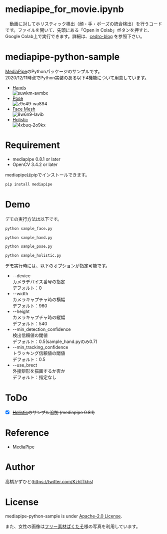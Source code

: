 # mediapipe_for_movie.ipynb
　動画に対してホリスティック検出（顔・手・ポーズの統合検出）を行うコードです。ファイルを開いて、先頭にある「Open in Colab」ボタンを押すと、Google Colab上で実行できます。詳細は、[cedro-blog](http://cedro3.com/ai/mediapipe/) を参照下さい。




# mediapipe-python-sample
[MediaPipe](https://github.com/google/mediapipe)のPythonパッケージのサンプルです。<br>
2020/12/11時点でPython実装のある以下4機能について用意しています。
* [Hands](https://google.github.io/mediapipe/solutions/hands)<br>
![suwkm-avmbx](https://user-images.githubusercontent.com/37477845/101514487-a59d8500-39c0-11eb-8346-d3c9ab917ea6.gif)<br>
* [Pose](https://google.github.io/mediapipe/solutions/pose)<br>
![z9e49-wa894](https://user-images.githubusercontent.com/37477845/101512555-7ab23180-39be-11eb-814c-9fad59e0cf9a.gif)<br>
* [Face Mesh](https://google.github.io/mediapipe/solutions/face_mesh)<br>
![8w6n9-lavib](https://user-images.githubusercontent.com/37477845/101512592-869df380-39be-11eb-8a80-241e272cc195.gif)<br>
* [Holistic](https://google.github.io/mediapipe/solutions/holistic)<br>
![4xbuq-2o9kx](https://user-images.githubusercontent.com/37477845/101908209-1336f480-3bff-11eb-9f3f-5a3055821ebd.gif)

# Requirement 
* mediapipe 0.8.1 or later
* OpenCV 3.4.2 or later

mediapipeはpipでインストールできます。
```bash
pip install mediapipe
```

# Demo
デモの実行方法は以下です。
```bash
python sample_face.py
```
```bash
python sample_hand.py
```
```bash
python sample_pose.py
```
```bash
python sample_holistic.py
```
デモ実行時には、以下のオプションが指定可能です。

* --device<br>
カメラデバイス番号の指定<br>
デフォルト：0
* --width<br>
カメラキャプチャ時の横幅<br>
デフォルト：960
* --height<br>
カメラキャプチャ時の縦幅<br>
デフォルト：540
* --min_detection_confidence<br>
検出信頼値の閾値<br>
デフォルト：0.5(sample_hand.pyのみ0.7)
* --min_tracking_confidence<br>
トラッキング信頼値の閾値<br>
デフォルト：0.5
* --use_brect<br>
外接矩形を描画するか否か<br>
デフォルト：指定なし

# ToDo
- [x] ~~[Holistic](https://google.github.io/mediapipe/solutions/holistic)のサンプル追加 (mediapipe 0.8.1)~~

# Reference
* [MediaPipe](https://github.com/google/mediapipe)

# Author
高橋かずひと(https://twitter.com/KzhtTkhs)
 
# License 
mediapipe-python-sample is under [Apache-2.0 License](LICENSE).

また、女性の画像は[フリー素材ぱくたそ](https://www.pakutaso.com)様の写真を利用しています。
